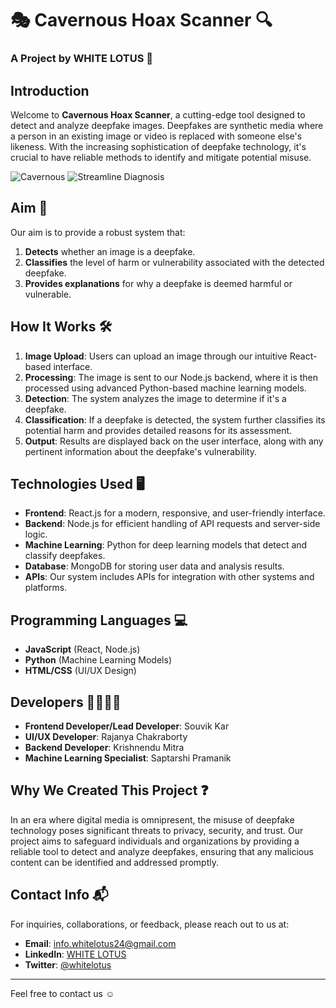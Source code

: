 

# 🎭 Cavernous Hoax Scanner 🔍
### A Project by WHITE LOTUS 🌸

## Introduction
Welcome to **Cavernous Hoax Scanner**, a cutting-edge tool designed to detect and analyze deepfake images. Deepfakes are synthetic media where a person in an existing image or video is replaced with someone else's likeness. With the increasing sophistication of deepfake technology, it's crucial to have reliable methods to identify and mitigate potential misuse.

![Cavernous](https://kidKrishkode.github.io/CavernousHoaxScanner.github.io/public/favicon.png)
![Streamline Diagnosis](https://kidKrishkode.github.io/Streamline-Diagnosis.github.io/images/cavernous.png)

## Aim 🎯
Our aim is to provide a robust system that:
1. **Detects** whether an image is a deepfake.
2. **Classifies** the level of harm or vulnerability associated with the detected deepfake.
3. **Provides explanations** for why a deepfake is deemed harmful or vulnerable.

## How It Works 🛠️
1. **Image Upload**: Users can upload an image through our intuitive React-based interface.
2. **Processing**: The image is sent to our Node.js backend, where it is then processed using advanced Python-based machine learning models.
3. **Detection**: The system analyzes the image to determine if it's a deepfake.
4. **Classification**: If a deepfake is detected, the system further classifies its potential harm and provides detailed reasons for its assessment.
5. **Output**: Results are displayed back on the user interface, along with any pertinent information about the deepfake's vulnerability.

## Technologies Used 🖥️
- **Frontend**: React.js for a modern, responsive, and user-friendly interface.
- **Backend**: Node.js for efficient handling of API requests and server-side logic.
- **Machine Learning**: Python for deep learning models that detect and classify deepfakes.
- **Database**: MongoDB for storing user data and analysis results.
- **APIs**: Our system includes APIs for integration with other systems and platforms.

## Programming Languages 💻
- **JavaScript** (React, Node.js)
- **Python** (Machine Learning Models)
- **HTML/CSS** (UI/UX Design)

## Developers 👩‍💻👨‍💻
- **Frontend Developer/Lead Developer**: Souvik Kar
- **UI/UX Developer**: Rajanya Chakraborty 
- **Backend Developer**: Krishnendu Mitra 
- **Machine Learning Specialist**: Saptarshi Pramanik 

## Why We Created This Project ❓
In an era where digital media is omnipresent, the misuse of deepfake technology poses significant threats to privacy, security, and trust. Our project aims to safeguard individuals and organizations by providing a reliable tool to detect and analyze deepfakes, ensuring that any malicious content can be identified and addressed promptly.

## Contact Info 📬
For inquiries, collaborations, or feedback, please reach out to us at:
- **Email**: info.whitelotus24@gmail.com
- **LinkedIn**: [WHITE LOTUS](https://www.linkedin.com/)
- **Twitter**: [@whitelotus](https://twitter.com/)

---

Feel free to contact us ☺️ 

